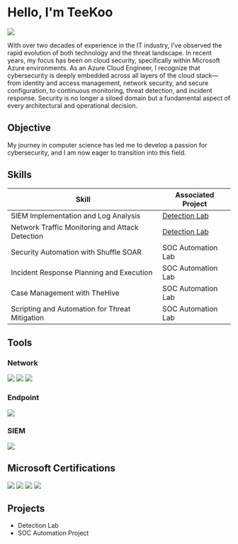 # Hello, I'm TeeKoo
<a href="https://www.linkedin.com/in/tero-korpi-/"><img src="https://img.shields.io/badge/-LinkedIn-0072b1?&style=for-the-badge&logo=linkedin&logoColor=white" /></a>

With over two decades of experience in the IT industry, I’ve observed the rapid evolution of both technology and the threat landscape. In recent years, my focus has been on cloud security, specifically within Microsoft Azure environments. As an Azure Cloud Engineer, I recognize that cybersecurity is deeply embedded across all layers of the cloud stack—from identity and access management, network security, and secure configuration, to continuous monitoring, threat detection, and incident response. Security is no longer a siloed domain but a fundamental aspect of every architectural and operational decision.

## Objective

My journey in computer science has led me to develop a passion for cybersecurity, and I am now eager to transition into this field.

## Skills

| Skill                                         | Associated Project         |
|-----------------------------------------------|----------------------------|
| SIEM Implementation and Log Analysis          | <a href="https://google.com">Detection Lab</a>|
| Network Traffic Monitoring and Attack Detection | <a href="https://google.com">Detection Lab</a>|
| Security Automation with Shuffle SOAR         | SOC Automation Lab|
| Incident Response Planning and Execution      | SOC Automation Lab|
| Case Management with TheHive                  | SOC Automation Lab|
| Scripting and Automation for Threat Mitigation | SOC Automation Lab|

## Tools

### Network
<div>
    <img src="https://img.shields.io/badge/-Wireshark-1679A7?&style=for-the-badge&logo=Wireshark&logoColor=white" />
    <img src="https://img.shields.io/badge/-Suricata-EF3B2D?&style=for-the-badge&logo=Suricata&logoColor=white" />
    <img src="https://img.shields.io/badge/-Zeek-777BB4?&style=for-the-badge&logo=Zeek&logoColor=white" />
</div>

### Endpoint
<div>
    <img src="https://img.shields.io/badge/-Microsoft_Defender_for_Endpoint-00A4EF?&style=for-the-badge&logo=Microsoft&logoColor=white" />
</div>

### SIEM
<div>
    <img src="https://img.shields.io/badge/-Microsoft_Sentinel-0078D4?&style=for-the-badge&logo=Microsoft&logoColor=white" />
</div>

## Microsoft Certifications
<div>
<img src="https://img.shields.io/badge/-AZ--900-blue?&style=for-the-badge&logo=Microsoft&logoColor=white" />

<img src="https://img.shields.io/badge/-AZ--104-blue?&style=for-the-badge&logo=Microsoft&logoColor=white" />

<img src="https://img.shields.io/badge/-AZ--204-blue?&style=for-the-badge&logo=Microsoft&logoColor=white" />

<img src="https://img.shields.io/badge/-AZ--400-blue?&style=for-the-badge&logo=Microsoft&logoColor=white" />

</div>

## Projects
- Detection Lab
- SOC Automation Project
